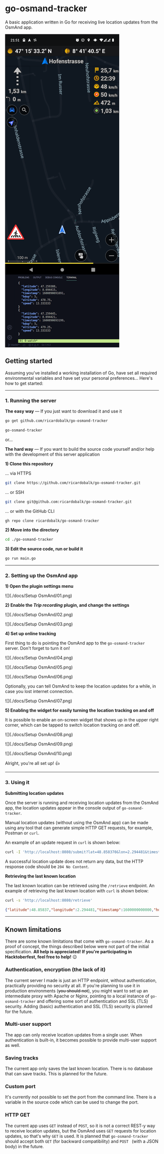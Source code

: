 # go-osmand-tracker

A basic application written in Go for receiving live location updates from the OsmAnd app.

![OsmAnd with activated live tracking and the corresponding console output from go-osmand-tracker](./docs/tracking-example.png)



## Getting started

Assuming you've installed a working installation of Go, have set all required environmental variables and have set your personal preferences... Here's how to get started:

---

### 1. Running the server

**The easy way** &mdash; If you just want to download it and use it

```sh
go get github.com/ricardobalk/go-osmand-tracker
```

```sh
go-osmand-tracker
```

or...

**The hard way** &mdash; If you want to build the source code yourself and/or help with the development of this server application

**1) Clone this repository**

... via HTTPS

```sh
git clone https://github.com/ricardobalk/go-osmand-tracker.git
```

... or SSH

```sh
git clone git@github.com:ricardobalk/go-osmand-tracker.git
```

... or with the GitHub CLI

```sh
gh repo clone ricardobalk/go-osmand-tracker
```

**2) Move into the directory**

```sh
cd ./go-osmand-tracker
```

**3) Edit the source code, run or build it**

```sh
go run main.go
```

---

### 2. Setting up the OsmAnd app

**1) Open the plugin settings menu**

![](./docs/Setup OsmAnd/01.png)



**2) Enable the _Trip recording_ plugin, and change the settings**

![](./docs/Setup OsmAnd/02.png)

![](./docs/Setup OsmAnd/03.png)



**4) Set up online tracking**

First thing to do is pointing the OsmAnd app to the `go-osmand-tracker` server. Don't forget to turn it on!

![](./docs/Setup OsmAnd/04.png)

![](./docs/Setup OsmAnd/05.png)

![](./docs/Setup OsmAnd/06.png)

Optionally, you can tell OsmAnd to keep the location updates for a while, in case you lost internet connection.

![](./docs/Setup OsmAnd/07.png)

**5) Enabling the widget for easily turning the location tracking on and off**

It is possible to enable an on-screen widget that shows up in the upper right corner, which can be tapped to switch location tracking on and off.

![](./docs/Setup OsmAnd/08.png)

![](./docs/Setup OsmAnd/09.png)

![](./docs/Setup OsmAnd/10.png)

Alright, you're all set up! :thumbsup:

---

### 3. Using it

**Submitting location updates**

Once the server is running and receiving location updates from the OsmAnd app, the location updates appear in the console output of `go-osmand-tracker`.

Manual location updates (without using the OsmAnd app) can be made using any tool that can generate simple HTTP GET requests, for example, Postman or `curl`. 

An example of an update request in `curl` is shown below:

```sh
curl -I 'http://localhost:8080/submit?lat=48.858370&lon=2.294481&timestamp=1600000000000&hdop=1&altitude=10&speed=12.3456'
```

A successful location update does not return any data, but the HTTP response code should be `204 No Content`.

**Retrieving the last known location**

The last known location can be retrieved using the `/retrieve` endpoint. An example of retrieving the last known location with `curl` is shown below:

```sh
curl -s 'http://localhost:8080/retrieve'
```

```json
{"latitude":48.85837,"longitude":2.294481,"timestamp":1600000000000,"hdop":1,"altitude":10,"speed":12.3456}
```

---

## Known limitations

There are some known limitations that come with `go-osmand-tracker`. As a proof of concept, the things described below were not part of the initial specification. **All help is appreciated! If you're participating in Hacktoberfest, feel free to help!** :wink:

### Authentication, encryption (the lack of it)

The current server I made is just an HTTP endpoint, without authentication, practically providing no security at all. If you're planning to use it in production environments (~~you should not~~), you might want to set up an intermediate proxy with Apache or Nginx, pointing to a local instance of `go-osmand-tracker` and offering some sort of authentication and SSL (TLS) security. Adding (basic) authentication and SSL (TLS) security is planned for the future.

### Multi-user support

The app can only receive location updates from a single user. When authentication is built-in, it becomes possible to provide multi-user support as well.

### Saving tracks 

The current app only saves the last known location. There is no database that can save tracks. This is planned for the future.

### Custom port

It's currently not possible to set the port from the command line. There is a variable in the source code which can be used to change the port.

### HTTP GET

The current app uses `GET` instead of `POST`, so it is not a correct REST-y way to receive location updates, but the OsmAnd uses `GET` requests for location updates, so that's why `GET` is used. It is planned that `go-osmand-tracker` should accept both `GET` (for backward compatibility) and `POST ` (with a JSON body) in the future.

